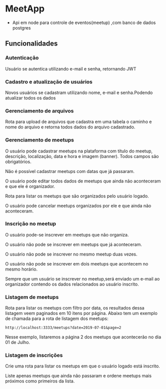 # MeetApp
- Api em node para controle de eventos(meetup) ,com banco de dados postgres

## Funcionalidades

### Autenticação

Usuário se autentica utilizando e-mail e senha, retornando JWT

### Cadastro e atualização de usuários

Novos usuários se cadastram utilizando nome, e-mail e senha.Podendo atualizar todos os dados

### Gerenciamento de arquivos

Rota para upload de arquivos que cadastra em uma tabela o caminho e nome do arquivo e retorna todos dados do arquivo cadastrado.

### Gerenciamento de meetups

O usuário pode cadastrar meetups na plataforma com título do meetup, descrição, localização, data e hora e imagem (banner). Todos campos são obrigatórios.

Não é possível cadastrar meetups com datas que já passaram.

O usuário pode editar todos dados de meetups que ainda não aconteceram e que ele é organizador.

Rota para listar os meetups que são organizados pelo usuário logado.

O usuário pode cancelar meetups organizados por ele e que ainda não aconteceram.

### Inscrição no meetup

O usuário pode-se inscrever em meetups que não organiza.

O usuário não pode se inscrever em meetups que já aconteceram.

O usuário não pode se inscrever no mesmo meetup duas vezes.

O usuário não pode se inscrever em dois meetups que acontecem no mesmo horário.

Sempre que um usuário se inscrever no meetup,será enviado um e-mail ao organizador contendo os dados relacionados ao usuário inscrito.

### Listagem de meetups

Rota para listar os meetups com filtro por data, os resultados dessa listagem veem paginados em 10 itens por página. Abaixo tem um exemplo de chamada para a rota de listagem dos meetups:

```
http://localhost:3333/meetups?date=2019-07-01&page=2
```

Nesse exemplo, listaremos a página 2 dos meetups que acontecerão no dia 01 de Julho.

### Listagem de inscrições

Crie uma rota para listar os meetups em que o usuário logado está inscrito.

Liste apenas meetups que ainda não passaram e ordene meetups mais próximos como primeiros da lista.
